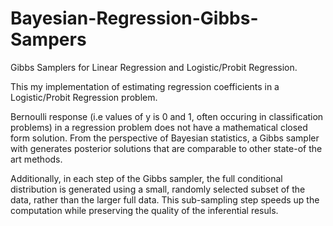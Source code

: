 # Bayesian-Regression-Gibbs-Sampers
Gibbs Samplers for Linear Regression and Logistic/Probit Regression.

This my implementation of estimating regression coefficients in a Logistic/Probit Regression problem. 

Bernoulli response (i.e values of y is 0 and 1, often occuring in classification problems) in a regression problem does not have a mathematical closed form 
solution. 
From the perspective of Bayesian statistics, a Gibbs sampler with generates posterior solutions that are comparable to other state-of the art methods.

Additionally, in each step of the Gibbs sampler, the full conditional distribution is generated using a small, randomly selected subset of the data, rather than the
larger full data. This sub-sampling step speeds up the computation while preserving the quality of the inferential resuls.
